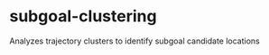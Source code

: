 subgoal-clustering
==================

Analyzes trajectory clusters to identify subgoal candidate locations
